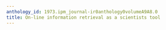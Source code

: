 ```yaml
---
anthology_id: 1973.ipm_journal-ir0anthology0volumeA9A8.0
title: On-line information retrieval as a scientists tool
---
```

